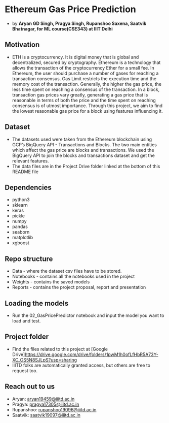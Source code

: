 # Ethereum Gas Price Prediction
- by **Aryan GD Singh, Pragya Singh, Rupanshoo Saxena, Saatvik Bhatnagar, for ML course(CSE343) at IIIT Delhi**

## Motivation
- ETH is a cryptocurrency. It is digital money that is global and decentralized, secured by cryptography. Ethereum is a technology that allows the transaction of the cryptocurrency Ether for a small fee. In Ethereum,  the user should purchase a number of gases for reaching a transaction consensus. Gas Limit restricts the execution time and the memory cost of the transaction. Generally, the higher the gas price, the less time spent on reaching a consensus of the transaction. In a block, transaction gas prices vary greatly, generating a gas price that is reasonable in terms of both the price and the time spent on reaching consensus is of utmost importance. Through this project, we aim to find the lowest reasonable gas price for a block using features influencing it.

## Dataset
- The datasets used were taken from the Ethereum blockchain using GCP’s BigQuery API - Transactions and Blocks. The two main entities which affect the gas price are blocks and transactions. We used the BigQuery API to join the blocks and transactions dataset and get the relevant features.
- The data files are in the Project Drive folder linked at the bottom of this README file

## Dependencies
- python3
- sklearn
- keras
- pickle
- numpy
- pandas
- seaborn
- matplotlib
- xgboost

## Repo structure
- Data - where the dataset csv files have to be stored.
- Notebooks - contains all the notebooks used in the project
- Weights - contains the saved models
- Reports - contains the project proposal, report and presentation

## Loading the models
- Run the 02_GasPricePredictor notebook and input the model you want to load and test.

## Project folder
- Find the files related to this project at [Google Drive]https://drive.google.com/drive/folders/1pwM1h0ofLfHbR5A73Y-XC_OS5N8SJLpS?usp=sharing
- IIITD folks are automatically granted access, but others are free to request too.

## Reach out to us
- Aryan: aryan19459@iiitd.ac.in
- Pragya: pragya17305@iiitd.ac.in
- Rupanshoo: rupanshoo19096@iiitd.ac.in
- Saatvik: saatvik19097@iiitd.ac.in
